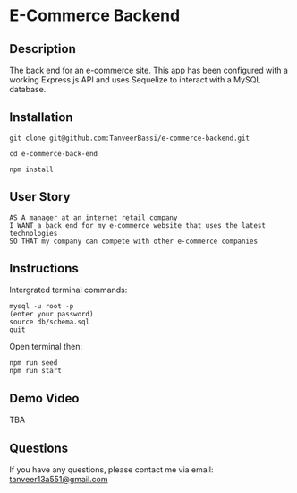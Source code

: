 # E-Commerce Backend

## Description

The back end for an e-commerce site. This app has been configured with a working Express.js API and uses Sequelize to interact with a MySQL database.

## Installation

```
git clone git@github.com:TanveerBassi/e-commerce-backend.git

cd e-commerce-back-end

npm install
```

## User Story

```
AS A manager at an internet retail company
I WANT a back end for my e-commerce website that uses the latest technologies
SO THAT my company can compete with other e-commerce companies
```

## Instructions

Intergrated terminal commands:

```
mysql -u root -p
(enter your password)
source db/schema.sql
quit
```

Open terminal then:

```
npm run seed
npm run start

```

## Demo Video

TBA

## Questions

If you have any questions, please contact me via email: tanveer13a551@gmail.com
